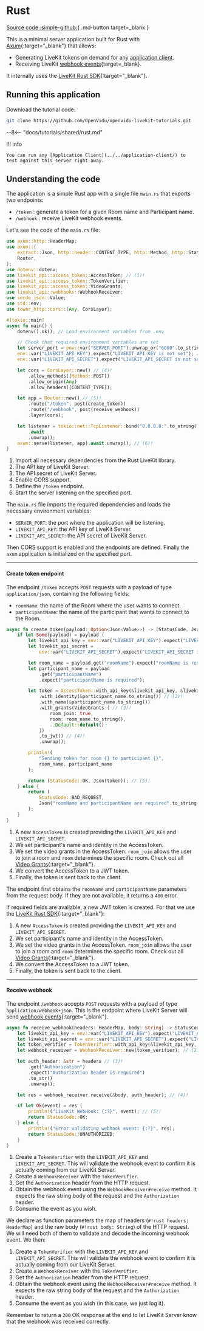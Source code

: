 # Rust

[Source code :simple-github:](https://github.com/OpenVidu/openvidu-livekit-tutorials/tree/master/application-server/rust){ .md-button target=\_blank }

This is a minimal server application built for Rust with [Axum](https://github.com/tokio-rs/axum){:target="\_blank"} that allows:

- Generating LiveKit tokens on demand for any [application client](../../application-client/).
- Receiving LiveKit [webhook events](https://docs.livekit.io/realtime/server/webhooks/){target=\_blank}.

It internally uses the [LiveKit Rust SDK](https://github.com/livekit/rust-sdks){:target="\_blank"}.

## Running this application

Download the tutorial code:

```bash
git clone https://github.com/OpenVidu/openvidu-livekit-tutorials.git
```

--8<-- "docs/tutorials/shared/rust.md"

!!! info

    You can run any [Application Client](../../application-client/) to test against this server right away.

## Understanding the code

The application is a simple Rust app with a single file `main.rs` that exports two endpoints:

- `/token` : generate a token for a given Room name and Participant name.
- `/webhook` : receive LiveKit webhook events.

Let's see the code of the `main.rs` file:

```rust title="<a href='https://github.com/OpenVidu/openvidu-livekit-tutorials/blob/master/application-server/rust/src/main.rs#L1-L38' target='_blank'>main.rs</a>" linenums="1"
use axum::http::HeaderMap;
use axum::{
    extract::Json, http::header::CONTENT_TYPE, http::Method, http::StatusCode, routing::post,
    Router,
};
use dotenv::dotenv;
use livekit_api::access_token::AccessToken; // (1)!
use livekit_api::access_token::TokenVerifier;
use livekit_api::access_token::VideoGrants;
use livekit_api::webhooks::WebhookReceiver;
use serde_json::Value;
use std::env;
use tower_http::cors::{Any, CorsLayer};

#[tokio::main]
async fn main() {
    dotenv().ok(); // Load environment variables from .env

    // Check that required environment variables are set
    let server_port = env::var("SERVER_PORT").unwrap_or("6080".to_string());
    env::var("LIVEKIT_API_KEY").expect("LIVEKIT_API_KEY is not set"); // (2)!
    env::var("LIVEKIT_API_SECRET").expect("LIVEKIT_API_SECRET is not set"); // (3)!

    let cors = CorsLayer::new() // (4)!
        .allow_methods([Method::POST])
        .allow_origin(Any)
        .allow_headers([CONTENT_TYPE]);

    let app = Router::new() // (5)!
        .route("/token", post(create_token))
        .route("/webhook", post(receive_webhook))
        .layer(cors);

    let listener = tokio::net::TcpListener::bind("0.0.0.0:".to_string() + &server_port)
        .await
        .unwrap();
    axum::serve(listener, app).await.unwrap(); // (6)!
}
```

1. Import all necessary dependencies from the Rust LiveKit library.
2. The API key of LiveKit Server.
3. The API secret of LiveKit Server.
4. Enable CORS support.
5. Define the `/token` endpoint.
6. Start the server listening on the specified port.

The `main.rs` file imports the required dependencies and loads the necessary environment variables:

- `SERVER_PORT`: the port where the application will be listening.
- `LIVEKIT_API_KEY`: the API key of LiveKit Server.
- `LIVEKIT_API_SECRET`: the API secret of LiveKit Server.

Then CORS support is enabled and the endpoints are defined. Finally the `axum` application is initialized on the specified port.

---

#### Create token endpoint

The endpoint `/token` accepts `POST` requests with a payload of type `application/json`, containing the following fields:

- `roomName`: the name of the Room where the user wants to connect.
- `participantName`: the name of the participant that wants to connect to the Room.

```rust title="<a href='https://github.com/OpenVidu/openvidu-livekit-tutorials/blob/master/application-server/rust/src/main.rs#L40-L74' target='_blank'>main.rs</a>" linenums="40"
async fn create_token(payload: Option<Json<Value>>) -> (StatusCode, Json<String>) {
    if let Some(payload) = payload {
        let livekit_api_key = env::var("LIVEKIT_API_KEY").expect("LIVEKIT_API_KEY is not set");
        let livekit_api_secret =
            env::var("LIVEKIT_API_SECRET").expect("LIVEKIT_API_SECRET is not set");

        let room_name = payload.get("roomName").expect("roomName is required");
        let participant_name = payload
            .get("participantName")
            .expect("participantName is required");

        let token = AccessToken::with_api_key(&livekit_api_key, &livekit_api_secret) // (1)!
            .with_identity(&participant_name.to_string()) // (2)!
            .with_name(&participant_name.to_string())
            .with_grants(VideoGrants { // (3)!
                room_join: true,
                room: room_name.to_string(),
                ..Default::default()
            })
            .to_jwt() // (4)!
            .unwrap();

        println!(
            "Sending token for room {} to participant {}",
            room_name, participant_name
        );

        return (StatusCode::OK, Json(token)); // (5)!
    } else {
        return (
            StatusCode::BAD_REQUEST,
            Json("roomName and participantName are required".to_string()),
        );
    }
}
```

1. A new `AccessToken` is created providing the `LIVEKIT_API_KEY` and `LIVEKIT_API_SECRET`.
2. We set participant's name and identity in the AccessToken.
3. We set the video grants in the AccessToken. `room_joim` allows the user to join a room and `room` determines the specific room. Check out all [Video Grants](https://docs.livekit.io/realtime/concepts/authentication/#Video-grant){:target="\_blank"}.
4. We convert the AccessToken to a JWT token.
5. Finally, the token is sent back to the client.

The endpoint first obtains the `roomName` and `participantName` parameters from the request body. If they are not available, it returns a `400` error.

If required fields are available, a new JWT token is created. For that we use the [LiveKit Rust SDK](https://github.com/livekit/rust-sdks){:target="\_blank"}:

1. A new `AccessToken` is created providing the `LIVEKIT_API_KEY` and `LIVEKIT_API_SECRET`.
2. We set participant's name and identity in the AccessToken.
3. We set the video grants in the AccessToken. `room_joim` allows the user to join a room and `room` determines the specific room. Check out all [Video Grants](https://docs.livekit.io/realtime/concepts/authentication/#Video-grant){:target="\_blank"}.
4. We convert the AccessToken to a JWT token.
5. Finally, the token is sent back to the client.

---

#### Receive webhook

The endpoint `/webhook` accepts `POST` requests with a payload of type `application/webhook+json`. This is the endpoint where LiveKit Server will send [webhook events](https://docs.livekit.io/realtime/server/webhooks/#Events){:target="\_blank"}.

```rust title="<a href='https://github.com/OpenVidu/openvidu-livekit-tutorials/blob/master/application-server/rust/src/main.rs#L76-L97' target='_blank'>main.rs</a>" linenums="76"
async fn receive_webhook(headers: HeaderMap, body: String) -> StatusCode {
    let livekit_api_key = env::var("LIVEKIT_API_KEY").expect("LIVEKIT_API_KEY is not set");
    let livekit_api_secret = env::var("LIVEKIT_API_SECRET").expect("LIVEKIT_API_SECRET is not set");
    let token_verifier = TokenVerifier::with_api_key(&livekit_api_key, &livekit_api_secret); // (1)!
    let webhook_receiver = WebhookReceiver::new(token_verifier); // (2)!

    let auth_header: &str = headers // (3)!
        .get("Authorization")
        .expect("Authorization header is required")
        .to_str()
        .unwrap();

    let res = webhook_receiver.receive(&body, auth_header); // (4)!

    if let Ok(event) = res {
        println!("LiveKit WebHook: {:?}", event); // (5)!
        return StatusCode::OK;
    } else {
        println!("Error validating webhook event: {:?}", res);
        return StatusCode::UNAUTHORIZED;
    }
}
```

1. Create a `TokenVerifier` with the `LIVEKIT_API_KEY` and `LIVEKIT_API_SECRET`. This will validate the webhook event to confirm it is actually coming from our LiveKit Server.
2. Create a `WebhookReceiver` with the `TokenVerifier`.
3. Get the `Authorization` header from the HTTP request.
4. Obtain the webhook event using the `WebhookReceiver#receive` method. It expects the raw string body of the request and the `Authorization` header.
5. Consume the event as you wish.

We declare as function parameters the map of headers (`#!rust headers: HeaderMap`) and the raw body (`#!rust body: String`) of the HTTP request. We will need both of them to validate and decode the incoming webhook event. We then:

1. Create a `TokenVerifier` with the `LIVEKIT_API_KEY` and `LIVEKIT_API_SECRET`. This will validate the webhook event to confirm it is actually coming from our LiveKit Server.
2. Create a `WebhookReceiver` with the `TokenVerifier`.
3. Get the `Authorization` header from the HTTP request.
4. Obtain the webhook event using the `WebhookReceiver#receive` method. It expects the raw string body of the request and the `Authorization` header.
5. Consume the event as you wish (in this case, we just log it).

Remember to return a `200` OK response at the end to let LiveKit Server know that the webhook was received correctly.

<br>